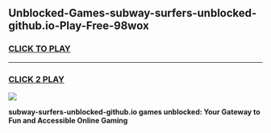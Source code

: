 
## Unblocked-Games-subway-surfers-unblocked-github.io-Play-Free-98wox
<h3>
<a href="https://premium76.site?title=subway-surfers-unblocked-github.io&ref=19M">CLICK TO PLAY</a></h3>
<hr>

<h3>
<a href="https://premium76.site?title=subway-surfers-unblocked-github.io&ref=19M">CLICK 2 PLAY</a>
  
</h3>

<a href="https://premium76.site?title=subway-surfers-unblocked-github.io&ref=19M"><img src="https://clearcache.store/games.png"></a>


**subway-surfers-unblocked-github.io games unblocked: Your Gateway to Fun and Accessible Online Gaming**
